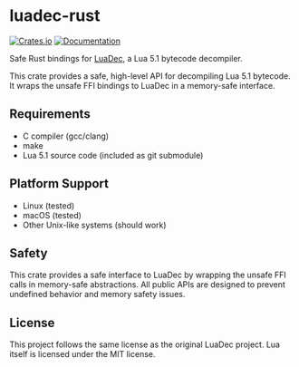 # luadec-rust

[![Crates.io](https://img.shields.io/crates/v/luadec-rust.svg)](https://crates.io/crates/luadec-rust)
[![Documentation](https://docs.rs/luadec-rust/badge.svg)](https://docs.rs/luadec-rust)

Safe Rust bindings for [LuaDec](https://github.com/viruscamp/luadec), a Lua 5.1 bytecode decompiler.

This crate provides a safe, high-level API for decompiling Lua 5.1 bytecode. It wraps the unsafe FFI bindings to LuaDec in a memory-safe interface.

## Requirements

- C compiler (gcc/clang)
- make
- Lua 5.1 source code (included as git submodule)

## Platform Support

- Linux (tested)
- macOS (tested)
- Other Unix-like systems (should work)

## Safety

This crate provides a safe interface to LuaDec by wrapping the unsafe FFI calls in memory-safe abstractions. All public APIs are designed to prevent undefined behavior and memory safety issues.

## License

This project follows the same license as the original LuaDec project. Lua itself is licensed under the MIT license.